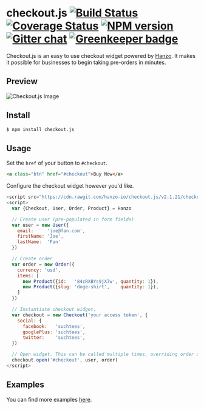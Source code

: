 # checkout.js  [![Build Status][travis-image]][travis-url] [![Coverage Status][coveralls-image]][coveralls-url] [![NPM version][npm-image]][npm-url]  [![Gitter chat][gitter-image]][gitter-url] [![Greenkeeper badge](https://badges.greenkeeper.io/hanzo-io/checkout.js.svg)](https://greenkeeper.io/)
Checkout.js is an easy to use checkout widget powered by [Hanzo][hanzo]. It
makes it possible for businesses to begin taking pre-orders in minutes.

## Preview
![Checkout.js Image][checkout-image]

## Install
```bash
$ npm install checkout.js
```

## Usage
Set the `href` of your button to `#checkout`.

```html
<a class="btn" href="#checkout">Buy Now</a>
```

Configure the checkout widget however you'd like.

```javascript
<script src="https://cdn.rawgit.com/hanzo-io/checkout.js/v2.1.21/checkout.min.js"></script>
<script>
  var {Checkout, User, Order, Product} = Hanzo

  // Create user (pre-populated in form fields)
  var user = new User({
    email:     'joe@fan.com',
    firstName: 'Joe',
    lastName:  'Fan'
  })

  // Create order
  var order = new Order({
    currency: 'usd',
    items: [
      new Product({id:   '84cRXBYs9jX7w', quantity: 1}),
      new Product({slug: 'doge-shirt',    quantity: 1}),
    ]
  })

  // Instantiate checkout widget.
  var checkout = new Checkout('your access token', {
    social: {
      facebook:   'suchtees',
      googlePlus: 'suchtees',
      twitter:    'suchtees',
  })

  // Open widget. This can be called multiple times, overriding order or user.
  checkout.open('#checkout', user, order)
</script>
```

## Examples
You can find more examples [here][examples].

[checkout-image]:  https://cdn.rawgit.com/hanzo-io/checkout.js/v2.1.21/examples/basic/basic_screenshot.png
[checkout.js]:     https://cdn.rawgit.com/hanzo-io/checkout.js/v2.1.21/checkout.min.js
[hanzo]:           https://hanzo.io
[examples]:        https://github.com/hanzo-io/checkout.js/tree/master/examples

[coveralls-image]: https://img.shields.io/coveralls/hanzo-io/checkout.js.svg
[coveralls-url]:   https://coveralls.io/r/hanzo-io/checkout.js/
[downloads-image]: https://img.shields.io/npm/dm/checkout.js.svg
[downloads-url]:   http://badge.fury.io/js/checkout.js
[gitter-image]:    https://img.shields.io/badge/gitter-join_chat-brightgreen.svg
[gitter-url]:      https://gitter.im/hanzo-io/chat
[npm-image]:       https://img.shields.io/npm/v/checkout.js.svg
[npm-url]:         https://www.npmjs.com/package/checkout.js
[travis-image]:    https://img.shields.io/travis/hanzo-io/checkout.js.svg
[travis-url]:      https://travis-ci.org/hanzo-io/checkout.js

